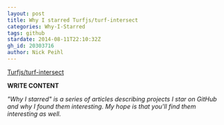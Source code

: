 ```yaml
---
layout: post
title: Why I starred Turfjs/turf-intersect
categories: Why-I-Starred
tags: github
stardate: 2014-08-11T22:10:32Z
gh_id: 20303716
author: Nick Peihl
---
```


[Turfjs/turf-intersect](star.repo.html_url)

**WRITE CONTENT**

*"Why I starred" is a series of articles describing projects I star on GitHub and why I found them interesting. My hope is that you'll find them interesting as well.*

